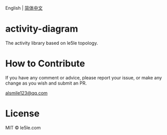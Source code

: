 English | [简体中文](./README.CN.md)

# activity-diagram

The activity library based on le5le topology.

# How to Contribute

If you have any comment or advice, please report your issue, or make any change as you wish and submit an PR.

alsmile123@qq.com

# License

MIT © le5le.com
